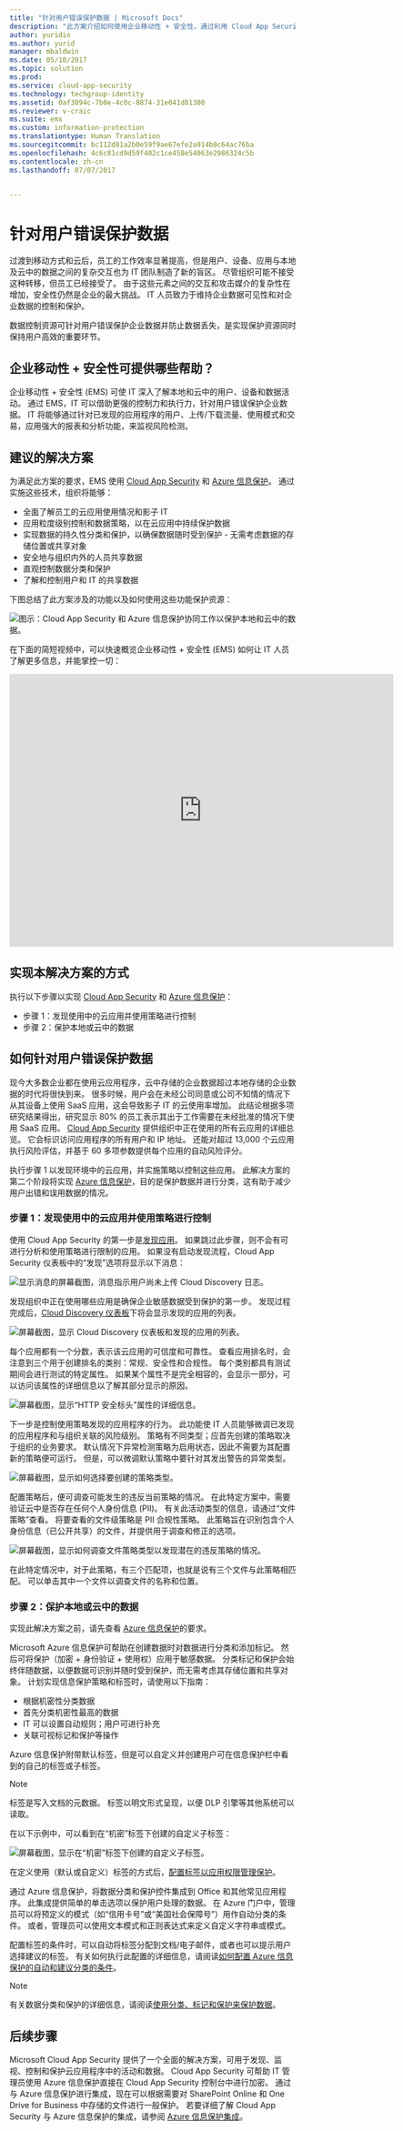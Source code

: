 ```yaml
---
title: "针对用户错误保护数据 | Microsoft Docs"
description: "此方案介绍如何使用企业移动性 + 安全性，通过利用 Cloud App Security 和 Azure 信息保护功能，针对用户错误保护企业数据并防止数据丢失。"
author: yuridio
ms.author: yurid
manager: mbaldwin
ms.date: 05/18/2017
ms.topic: solution
ms.prod: 
ms.service: cloud-app-security
ms.technology: techgroup-identity
ms.assetid: 0af3894c-7b0e-4c0c-8874-31e041d81300
ms.reviewer: v-craic
ms.suite: ems
ms.custom: information-protection
ms.translationtype: Human Translation
ms.sourcegitcommit: bc112d81a2b0e59f9ae67efe2a914b0c64ac76ba
ms.openlocfilehash: 4c6c81cd9d59f402c1ce458e54063e2986324c5b
ms.contentlocale: zh-cn
ms.lasthandoff: 07/07/2017


---
```


# <a name="protect-data-against-user-mistakes"></a>针对用户错误保护数据

过渡到移动方式和云后，员工的工作效率显著提高，但是用户、设备、应用与本地及云中的数据之间的复杂交互也为 IT 团队制造了新的盲区。 尽管组织可能不接受这种转移，但员工已经接受了。 由于这些元素之间的交互和攻击媒介的复杂性在增加，安全性仍然是企业的最大挑战。 IT 人员致力于维持企业数据可见性和对企业数据的控制和保护。

数据控制资源可针对用户错误保护企业数据并防止数据丢失，是实现保护资源同时保持用户高效的重要环节。

## <a name="how-can-enterprise-mobility--security-help-you"></a>企业移动性 + 安全性可提供哪些帮助？

企业移动性 + 安全性 (EMS) 可使 IT 深入了解本地和云中的用户、设备和数据活动。  通过 EMS，IT 可以借助更强的控制力和执行力，针对用户错误保护企业数据。  IT 将能够通过针对已发现的应用程序的用户、上传/下载流量、使用模式和交易，应用强大的报表和分析功能，来监视风险检测。

## <a name="recommended-solution"></a>建议的解决方案

为满足此方案的要求，EMS 使用 [Cloud App Security](https://technet.microsoft.com/library/mt489024.aspx) 和 [Azure 信息保护](https://docs.microsoft.com/information-protection/understand-explore/what-is-information-protection)。 通过实施这些技术，组织将能够：

- 全面了解员工的云应用使用情况和影子 IT
- 应用粒度级别控制和数据策略，以在云应用中持续保护数据
- 实现数据的持久性分类和保护，以确保数据随时受到保护 - 无需考虑数据的存储位置或共享对象
- 安全地与组织内外的人员共享数据
- 直观控制数据分类和保护
- 了解和控制用户和 IT 的共享数据

下图总结了此方案涉及的功能以及如何使用这些功能保护资源：

![图示：Cloud App Security 和 Azure 信息保护协同工作以保护本地和云中的数据。](./media/protect-data-user-mistake/protect-data-user-mistake-fig1-1.png)

在下面的简短视频中，可以快速概览企业移动性 + 安全性 (EMS) 如何让 IT 人员了解更多信息，并能掌控一切：

<iframe width="675" height="480" src="https://www.youtube.com/embed/LWlRVHp7sKQ" frameborder="0" allowfullscreen></iframe>


## <a name="how-to-implement-this-solution"></a>实现本解决方案的方式

执行以下步骤以实现 [Cloud App Security](https://technet.microsoft.com/library/mt668458.aspx) 和 [Azure 信息保护](https://docs.microsoft.com/information-protection/understand-explore/what-is-information-protection)：

- 步骤 1：发现使用中的云应用并使用策略进行控制
- 步骤 2：保护本地或云中的数据

## <a name="how-to-protect-data-against-user-mistakes"></a>如何针对用户错误保护数据

现今大多数企业都在使用云应用程序，云中存储的企业数据超过本地存储的企业数据的时代将很快到来。 很多时候，用户会在未经公司同意或公司不知情的情况下从其设备上使用 SaaS 应用，这会导致影子 IT 的云使用率增加。 此结论根据多项研究结果得出，研究显示 80% 的员工表示其出于工作需要在未经批准的情况下使用 SaaS 应用。 [Cloud App Security](https://technet.microsoft.com/library/mt657567.aspx) 提供组织中正在使用的所有云应用的详细总览。 它会标识访问应用程序的所有用户和 IP 地址。 还能对超过 13,000 个云应用执行风险评估，并基于 60 多项参数提供每个应用的自动风险评分。 

执行步骤 1 以发现环境中的云应用，并实施策略以控制这些应用。 此解决方案的第二个阶段将实现 [Azure 信息保护](https://docs.microsoft.com/en-us/information-protection/get-started/requirements)，目的是保护数据并进行分类，这有助于减少用户出错和误用数据的情况。

### <a name="step-1-discover-cloud-apps-in-use-and-control-them-with-policy"></a>步骤 1：发现使用中的云应用并使用策略进行控制

使用 Cloud App Security 的第一步是[发现应用](https://technet.microsoft.com/en-us/library/mt657567.aspx)。 如果跳过此步骤，则不会有可进行分析和使用策略进行限制的应用。 如果没有启动发现流程，Cloud App Security 仪表板中的“发现”选项将显示以下消息：

![显示消息的屏幕截图，消息指示用户尚未上传 Cloud Discovery 日志。](./media/protect-data-user-mistake/protect-data-user-mistake-fig2-1.png)

发现组织中正在使用哪些应用是确保企业敏感数据受到保护的第一步。 发现过程完成后，[Cloud Discovery 仪表板](https://technet.microsoft.com/en-us/library/mt727946.aspx)下将会显示发现的应用的列表。

![屏幕截图，显示 Cloud Discovery 仪表板和发现的应用的列表。](./media/protect-data-user-mistake/protect-data-user-mistake-fig3.png)

每个应用都有一个分数，表示该云应用的可信度和可靠性。 查看应用排名时，会注意到三个用于创建排名的类别：常规、安全性和合规性。 每个类别都具有测试期间会进行测试的特定属性。 如果某个属性不是完全相容的，会显示一部分，可以访问该属性的详细信息以了解其部分显示的原因。

![屏幕截图，显示“HTTP 安全标头”属性的详细信息。](./media/protect-data-user-mistake/protect-data-user-mistake-fig4.png)

下一步是控制使用策略发现的应用程序的行为。 此功能使 IT 人员能够微调已发现的应用程序和与组织关联的风险级别。 策略有不同类型；应首先创建的策略取决于组织的业务要求。 默认情况下异常检测策略为启用状态，因此不需要为其配置新的策略便可运行。 但是，可以微调默认策略中要针对其发出警告的异常类型。

![屏幕截图，显示如何选择要创建的策略类型。](./media/protect-data-user-mistake/protect-data-user-mistake-fig5.png)

配置策略后，便可调查可能发生的违反当前策略的情况。 在此特定方案中，需要验证云中是否存在任何个人身份信息 (PII)。 有关此活动类型的信息，请通过“文件策略”查看。 将要查看的文件级策略是 PII 合规性策略。 此策略旨在识别包含个人身份信息（已公开共享）的文件，并提供用于调查和修正的选项。

![屏幕截图，显示如何调查文件策略类型以发现潜在的违反策略的情况。](./media/protect-data-user-mistake/protect-data-user-mistake-fig6.png)

在此特定情况中，对于此策略，有三个匹配项，也就是说有三个文件与此策略相匹配。 可以单击其中一个文件以调查文件的名称和位置。

### <a name="step-2-protect-data-on-premises-or-in-the-cloud"></a>步骤 2：保护本地或云中的数据

实现此解决方案之前，请先查看 [Azure 信息保护](https://docs.microsoft.com/en-us/information-protection/get-started/infoprotect-tutorial-step1)的要求。

Microsoft Azure 信息保护可帮助在创建数据时对数据进行分类和添加标记。 然后可将保护（加密 + 身份验证 + 使用权）应用于敏感数据。 分类标记和保护会始终伴随数据，以便数据可识别并随时受到保护，而无需考虑其存储位置和共享对象。 计划实现信息保护策略和标签时，请使用以下指南：



- 根据机密性分类数据
- 首先分类机密性最高的数据
- IT 可以设置自动规则；用户可进行补充
- 关联可视标记和保护等操作

Azure 信息保护附带默认标签，但是可以自定义并创建用户可在信息保护栏中看到的自己的标签或子标签。

> [!NOTE]
> 标签是写入文档的元数据。 标签以明文形式呈现，以便 DLP 引擎等其他系统可以读取。

在以下示例中，可以看到在“机密”标签下创建的自定义子标签：

![屏幕截图，显示在“机密”标签下创建的自定义子标签。 ](./media/protect-data-user-mistake/protect-data-user-mistake-fig7.png)


在定义使用（默认或自定义）标签的方式后，[配置标签以应用权限管理保护](https://docs.microsoft.com/en-us/rights-management/information-protection/configure-policy-protection#to-configure-a-label-to-apply-rights-management-protection)。

通过 Azure 信息保护，将数据分类和保护控件集成到 Office 和其他常见应用程序。 此集成提供简单的单击选项以保护用户处理的数据。 在 Azure 门户中，管理员可以将预定义的模式（如“信用卡号”或“美国社会保障号”）用作自动分类的条件。 或者，管理员可以使用文本模式和正则表达式来定义自定义字符串或模式。

配置标签的条件时，可以自动将标签分配到文档/电子邮件，或者也可以提示用户选择建议的标签。 有关如何执行此配置的详细信息，请阅读[如何配置 Azure 信息保护的自动和建议分类的条件](https://docs.microsoft.com/en-us/rights-management/information-protection/configure-policy-classification)。

> [!NOTE]
> 有关数据分类和保护的详细信息，请阅读[使用分类、标记和保护来保护数据](https://docs.microsoft.com/en-us/enterprise-mobility-security/solutions/infoprotect-secure-classify-scenario)。

## <a name="next-steps"></a>后续步骤

Microsoft Cloud App Security 提供了一个全面的解决方案，可用于发现、监视、控制和保护云应用程序中的活动和数据。 Cloud App Security 可帮助 IT 管理员使用 Azure 信息保护直接在 Cloud App Security 控制台中进行加密。 通过与 Azure 信息保护进行集成，现在可以根据需要对 SharePoint Online 和 One Drive for Business 中存储的文件进行一般保护。 若要详细了解 Cloud App Security 与 Azure 信息保护的集成，请参阅 [Azure 信息保护集成](https://docs.microsoft.com/en-us/cloud-app-security/azip-integration)。
